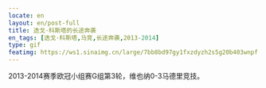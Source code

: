 ```yaml
---
locate: en
layout: en/post-full
title: 迭戈·科斯塔的长途奔袭
en_tags: [迭戈·科斯塔,马竞,长途奔袭,2013-2014]
type: gif
featimg: https://ws1.sinaimg.cn/large/7bb8bd97gy1fxzdyzh2s5g20b403wnpf.gif
---
```


2013-2014赛季欧冠小组赛G组第3轮，维也纳0-3马德里竞技。